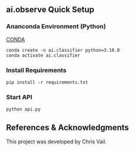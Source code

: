 ## ai.observe Quick Setup

### Ananconda Environment (Python)
[CONDA](https://www.anaconda.com/download)
```
conda create -n ai.classifier python=3.10.0
conda activate ai.classifier
```
### Install Requirements
```
pip install -r requirements.txt
```
### Start API
```
python api.py
```


## References & Acknowledgments

This project was developed by Chris Vail. 